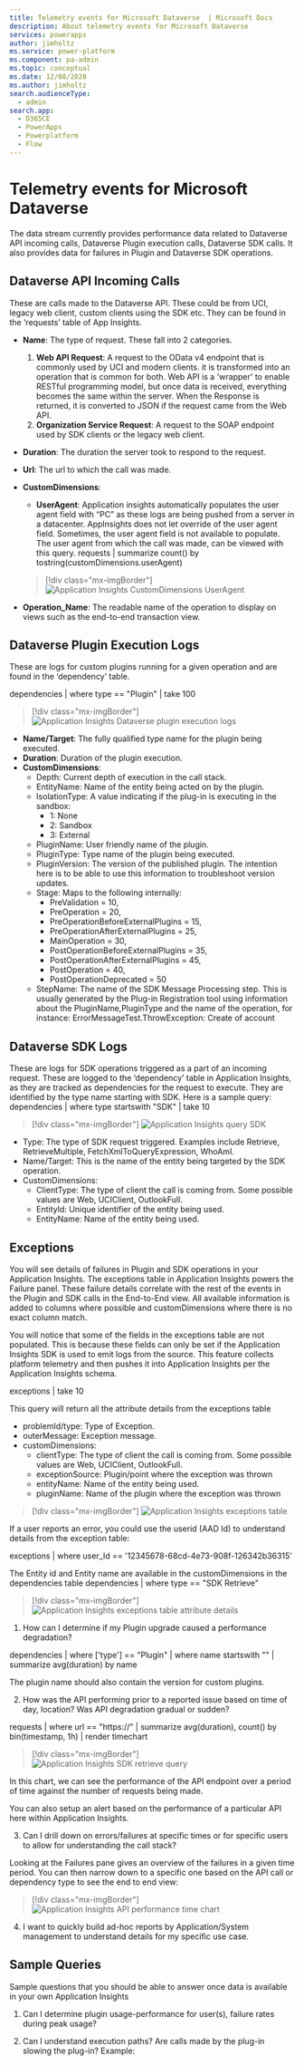 ```yaml
---
title: Telemetry events for Microsoft Dataverse  | Microsoft Docs
description: About telemetry events for Microsoft Dataverse 
services: powerapps
author: jimholtz
ms.service: power-platform
ms.component: pa-admin
ms.topic: conceptual
ms.date: 12/08/2020
ms.author: jimholtz
search.audienceType: 
  - admin
search.app:
  - D365CE
  - PowerApps
  - Powerplatform
  - Flow
---
```

# Telemetry events for Microsoft Dataverse 

The data stream currently provides performance data related to Dataverse API incoming calls, Dataverse Plugin execution calls, Dataverse SDK calls. It also provides data for failures in Plugin and Dataverse SDK operations.

## Dataverse API Incoming Calls

These are calls made to the Dataverse API. These could be from UCI, legacy web client, custom clients using the SDK etc. They can be found in the ‘requests’ table of App Insights. 

- **Name**: The type of request. These fall into 2 categories.
  1. **Web API Request**: A request to the OData v4 endpoint that is commonly used by UCI and modern clients. it is transformed into an operation that is common for both. Web API is a 'wrapper' to enable RESTful programming model, but once data is received, everything becomes the same within the server. When the Response is returned, it is converted to JSON if the request came from the Web API.
  2. **Organization Service Request**: A request to the SOAP endpoint used by SDK clients or the legacy web client.
- **Duration**: The duration the server took to respond to the request.
- **Url**: The url to which the call was made.
- **CustomDimensions**:
  - **UserAgent**: Application insights automatically populates the user agent field with “PC” as these logs are being pushed from a server in a datacenter. AppInsights does not let override of the user agent field. Sometimes, the user agent field is not available to populate. The user agent from which the call was made, can be viewed with this query.
  requests
  | summarize count() by tostring(customDimensions.userAgent)

  > [!div class="mx-imgBorder"] 
  > ![Application Insights CustomDimensions UserAgent](media/application-insights-customdimensions-useragent.png "Application Insights CustomDimensions UserAgent")

- **Operation_Name**: The readable name of the operation to display on views such as the end-to-end transaction view.

## Dataverse Plugin Execution Logs

These are logs for custom plugins running for a given operation and are found in the ‘dependency’ table. 

dependencies
| where type == "Plugin"
| take 100

> [!div class="mx-imgBorder"] 
> ![Application Insights Dataverse plugin execution logs](media/application-insights-dataverse-execution-logs.png "Application Insights Dataverse plugin execution logs")

- **Name/Target**: The fully qualified type name for the plugin being executed.
- **Duration**: Duration of the plugin execution.
- **CustomDimensions**: 
  - Depth: Current depth of execution in the call stack.
  - EntityName: Name of the entity being acted on by the plugin.
  - IsolationType:  A value indicating if the plug-in is executing in the sandbox:
    - 1: None
    - 2: Sandbox
    - 3: External
  - PluginName: User friendly name of the plugin.
  - PluginType: Type name of the plugin being executed.
  - PluginVersion: The version of the published plugin. The intention here is to be able to use this information to troubleshoot version updates.
  - Stage: Maps to the following internally:
    - PreValidation = 10,
    - PreOperation = 20,
    - PreOperationBeforeExternalPlugins = 15,
    - PreOperationAfterExternalPlugins = 25,
    - MainOperation = 30,
    - PostOperationBeforeExternalPlugins = 35,
    - PostOperationAfterExternalPlugins = 45,
    - PostOperation = 40,
    - PostOperationDeprecated = 50
  - StepName: The name of the SDK Message Processing step. This is usually generated by the Plug-in Registration tool using information about the PluginName,PluginType and the name of the operation, for instance: ErrorMessageTest.ThrowException: Create of account

## Dataverse SDK Logs

These are logs for SDK operations triggered as a part of an incoming request. These are logged to the ‘dependency’ table in Application Insights, as they are tracked as dependencies for the request to execute. They are identified by the type name starting with SDK. Here is a sample query:
dependencies
| where type startswith "SDK"
| take 10

> [!div class="mx-imgBorder"] 
> ![Application Insights query SDK](media/application-insights-query-sdk.png "Application Insights query SDK")

- Type: The type of SDK request triggered. Examples include Retrieve, RetrieveMultiple, FetchXmlToQueryExpression, WhoAmI.
- Name/Target: This is the name of the entity being targeted by the SDK operation.
- CustomDimensions: 
  - ClientType: The type of client the call is coming from. Some possible values are Web, UCIClient, OutlookFull.
  - EntityId: Unique identifier of the entity being used.
  - EntityName: Name of the entity being used.

## Exceptions

You will see details of failures in Plugin and SDK operations in your Application Insights. The exceptions table in Application Insights powers the Failure panel.
These failure details correlate with the rest of the events in the Plugin and SDK calls in the End-to-End view. All available information is added to columns where possible and customDimensions where there is no exact column match. 

You will notice that some of the fields in the exceptions table are not populated. This is because these fields can only be set if the Application Insights SDK is used to emit logs from the source. This feature collects platform telemetry and then pushes it into Application Insights per the Application Insights schema. 

exceptions
| take 10

This query will return all the attribute details from the exceptions table
- problemId/type: Type of Exception.
- outerMessage: Exception message.
- customDimensions: 
  - clientType: The type of client the call is coming from. Some possible values are Web, UCIClient, OutlookFull.
  - exceptionSource: Plugin/point where the exception was thrown
  - entityName: Name of the entity being used.
  - pluginName: Name of the plugin where the exception was thrown

> [!div class="mx-imgBorder"] 
> ![Application Insights exceptions table](media/application-insights-exceptions-table.png "Application Insights exceptions table")

If a user reports an error, you could use the userid (AAD Id) to understand details from the exception table:

exceptions
| where user_Id == '12345678-68cd-4e73-908f-126342b36315'

The Entity id and Entity name are available in the customDimensions in the dependencies table 
dependencies
| where type == "SDK Retrieve"

> [!div class="mx-imgBorder"] 
> ![Application Insights exceptions table attribute details](media/application-insights-exceptions-table-attribute-details.png "Application Insights exceptions table attribute details")

1.	How can I determine if my Plugin upgrade caused a performance degradation?

dependencies
| where ['type'] == "Plugin"
| where name startswith "<InsertYourPluginName>"
| summarize avg(duration) by name

The plugin name should also contain the version for custom plugins.

2.	How was the API performing prior to a reported issue based on time of day, location? Was API degradation gradual or sudden?

requests
| where url == "https://<URLHere>"
| summarize avg(duration), count() by bin(timestamp, 1h)
| render timechart 

> [!div class="mx-imgBorder"] 
> ![Application Insights SDK retrieve query](media/application-insights-query-sdk-retrieve.png "Application Insights SDK retrieve query")

In this chart, we can see the performance of the API endpoint over a period of time against the number of requests being made.

You can also setup an alert based on the performance of a particular API here within Application Insights.

3.	Can I drill down on errors/failures at specific times or for specific users to allow for understanding the call stack?

Looking at the Failures pane gives an overview of the failures in a given time period. You can then narrow down to a specific one based on the API call or dependency type to see the end to end view:

> [!div class="mx-imgBorder"] 
> ![Application Insights API performance time chart](media/application-insights-api-performance-timechart.png "Application Insights API performance time chart")

4.	I want to quickly build ad-hoc reports by Application/System management to understand details for my specific use case.

## Sample Queries

Sample questions that you should be able to answer once data is available in your own Application Insights

1.	Can I determine plugin usage-performance for user(s), failure rates during peak usage?

2.	Can I understand execution paths? Are calls made by the plug-in slowing the plug-in? 
Example: 

